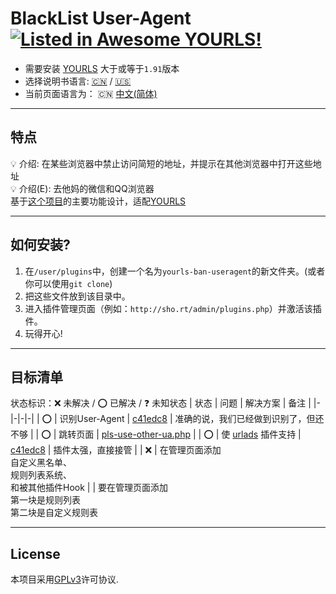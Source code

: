 # BlackList User-Agent [![Listed in Awesome YOURLS!](https://img.shields.io/badge/Awesome-YOURLS-C5A3BE)](https://github.com/YOURLS/awesome-yourls/)
- 需要安装 [YOURLS](https://yourls.org) 大于或等于`1.91`版本
- 选择说明书语言: [:cn:](.//zh_CN.md) / [:us:](.//en_US.md) 
- 当前页面语言为： :cn: [中文(简体)](./zh_CN.md)

---
## 特点
:bulb: 介绍: 在某些浏览器中禁止访问简短的地址，并提示在其他浏览器中打开这些地址<br>
:bulb: 介绍(E): 去他妈的微信和QQ浏览器<br>
基于[这个项目](https://github.com/8Mi-Tech/short-url-mini-cn)的主要功能设计，适配[YOURLS](https://yourls.org)

---
## 如何安装?
1. 在`/user/plugins`中，创建一个名为`yourls-ban-useragent`的新文件夹。(或者你可以使用`git clone`)
2. 把这些文件放到该目录中。
3. 进入插件管理页面（例如：`http://sho.rt/admin/plugins.php`）并激活该插件。
4. 玩得开心!

---
## 目标清单
状态标识：:x: 未解决 / :o: 已解决 / :question: 未知状态
| 状态 | 问题 |  解决方案 | 备注 |
|-|-|-|-|
| :o: | 识别User-Agent | [c41edc8](https://github.com/8Mi-Tech/yourls-ban-useragent/commit/c41edc8749f1fb11020187c714881177e68825ad) | 准确的说，我们已经做到识别了，但还不够 |
| :o: | 跳转页面 | [pls-use-other-ua.php](../pls-use-othher-ua.php) |
| :o: | 使 [urlads](https://github.com/8Mi-Tech/yourls-conditional-urlads) 插件支持 | [c41edc8](https://github.com/8Mi-Tech/yourls-ban-useragent/commit/c41edc8749f1fb11020187c714881177e68825ad) | 插件太强，直接接管 |
| :x: | 在管理页面添加<br>自定义黑名单、<br>规则列表系统、<br>和被其他插件Hook |  | 要在管理页面添加<br>第一块是规则列表<br>第二块是自定义规则表

---
## License

本项目采用[GPLv3](../LICENSE)许可协议.
